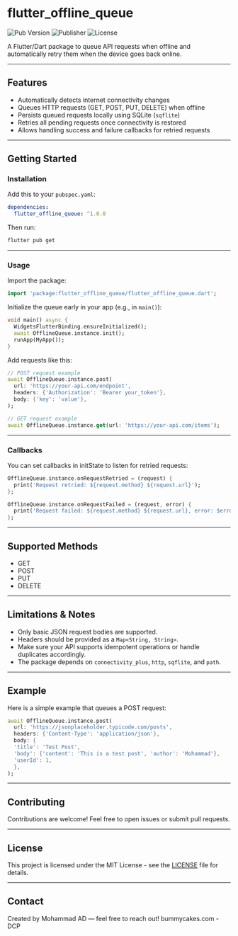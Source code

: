 # flutter_offline_queue

![Pub Version](https://img.shields.io/pub/v/flutter_offline_queue)
![Publisher](https://img.shields.io/pub/publisher/flutter_offline_queue)
![License](https://img.shields.io/github/license/Mohammad-AD/offline_queue)

A Flutter/Dart package to queue API requests when offline and automatically retry them when the device goes back online.

---

## Features

- Automatically detects internet connectivity changes
- Queues HTTP requests (GET, POST, PUT, DELETE) when offline
- Persists queued requests locally using SQLite (`sqflite`)
- Retries all pending requests once connectivity is restored
- Allows handling success and failure callbacks for retried requests

---

## Getting Started

### Installation

Add this to your `pubspec.yaml`:

```yaml
dependencies:
  flutter_offline_queue: ^1.0.0
```

Then run:

```bash
flutter pub get
```

---

### Usage

Import the package:

```dart
import 'package:flutter_offline_queue/flutter_offline_queue.dart';
```

Initialize the queue early in your app (e.g., in `main()`):

```dart
void main() async {
  WidgetsFlutterBinding.ensureInitialized();
  await OfflineQueue.instance.init();
  runApp(MyApp());
}
```

Add requests like this:

```dart
// POST request example
await OfflineQueue.instance.post(
  url: 'https://your-api.com/endpoint',
  headers: {'Authorization': 'Bearer your_token'},
  body: {'key': 'value'},
);

// GET request example
await OfflineQueue.instance.get(url: 'https://your-api.com/items');
```

---

### Callbacks

You can set callbacks in initState to listen for retried requests:

```dart
OfflineQueue.instance.onRequestRetried = (request) {
  print('Request retried: ${request.method} ${request.url}');
};

OfflineQueue.instance.onRequestFailed = (request, error) {
  print('Request failed: ${request.method} ${request.url}, error: $error');
};
```

---

## Supported Methods

- GET
- POST
- PUT
- DELETE

---

## Limitations & Notes

- Only basic JSON request bodies are supported.
- Headers should be provided as a `Map<String, String>`.
- Make sure your API supports idempotent operations or handle duplicates accordingly.
- The package depends on `connectivity_plus`, `http`, `sqflite`, and `path`.

---

## Example

Here is a simple example that queues a POST request:

```dart
await OfflineQueue.instance.post(
  url: 'https://jsonplaceholder.typicode.com/posts',
  headers: {'Content-Type': 'application/json'},
  body: {
  'title': 'Test Post',
  'body': {'content': 'This is a test post', 'author': 'Mohammad'},
  'userId': 1,
  },
);
```

---

## Contributing

Contributions are welcome! Feel free to open issues or submit pull requests.

---

## License

This project is licensed under the MIT License - see the [LICENSE](LICENSE) file for details.

---

## Contact

Created by Mohammad AD — feel free to reach out!
bummycakes.com - DCP
